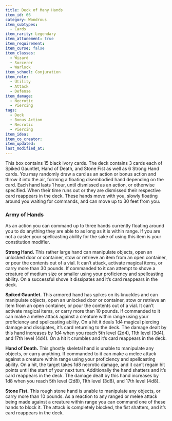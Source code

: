 ```yaml
---
title: Deck of Many Hands
item_id: 66
category: Wondrous
item_subtypes:
  - Cards
item_rarity: Legendary
item_attunement: true
item_requirement:
item_curse: false
item_classes:
  - Wizard
  - Sorcerer
  - Warlock
item_school: Conjuration
item_role:
  - Utility
  - Attack
  - Defense
item_damage:
  - Necrotic
  - Piercing
tags:
  - Deck
  - Bonus Action
  - Necrotic
  - Piercing
item_idea:
item_co_creator:
item_updated:
last_modified_at:
---
```


This box contains 15 black ivory cards. The deck contains 3 cards each of Spiked Gauntlet, Hand of Death, and Stone Fist as well as 6 Strong Hand cards.
You may randomly draw a card as an action or bonus action and throw it into the air, forming a floating disembodied hand depending on the card. Each hand lasts 1 hour, until dismissed as an action, or otherwise specified. When their time runs out or they are dismissed their respective card reappears in the deck. These hands move with you, slowly floating around you waiting for commands, and can move up to 30 feet from you.

### Army of Hands
As an action you can command up to three hands currently floating around you to do anything they are able to as long as it is within range.
If you are not a caster your spellcasting ability for the sake of using this item is your constitution modifier.

**Strong Hand.** This rather large hand can manipulate objects, open an unlocked door or container, stow or retrieve an item from an open container, or pour the contents out of a vial. It can’t attack, activate magical items, or carry more than 30 pounds.
If commanded to it can attempt to shove a creature of medium size or smaller using your proficiency and spellcasting ability. On a successful shove it dissipates and it’s card reappears in the deck.

**Spiked Gauntlet.** This armored hand has spikes on its knuckles and can manipulate objects, open an unlocked door or container, stow or retrieve an item from an open container, or pour the contents out of a vial. It can’t activate magical items, or carry more than 10 pounds.
If commanded to it can make a melee attack against a creature within range using your proficiency and spellcasting ability. On a hit it deals 1d4 magical piercing damage and dissipates, it’s card returning to the deck.
The damage dealt by this hand increases by 1d4 when you reach 5th level (2d4), 11th level (3d4), and 17th level (4d4). On a hit it crumbles and it’s card reappears in the deck.

**Hand of Death.** This ghostly skeletal hand is unable to manipulate any objects, or carry anything.
If commanded to it can make a melee attack against a creature within range using your proficiency and spellcasting ability. On a hit, the target takes 1d8 necrotic damage, and it can’t regain hit points until the start of your next turn. Additionally the hand shatters and it’s card reappears in the deck.
The damage dealt by this hand increases by 1d8 when you reach 5th level (2d8), 11th level (3d8), and 17th level (4d8).

**Stone Fist.** This rough stone hand is unable to manipulate any objects, or carry more than 10 pounds.
As a reaction to any ranged or melee attack being made against a creature within range you can command one of these hands to block it. The attack is completely blocked, the fist shatters, and it’s card reappears in the deck.

